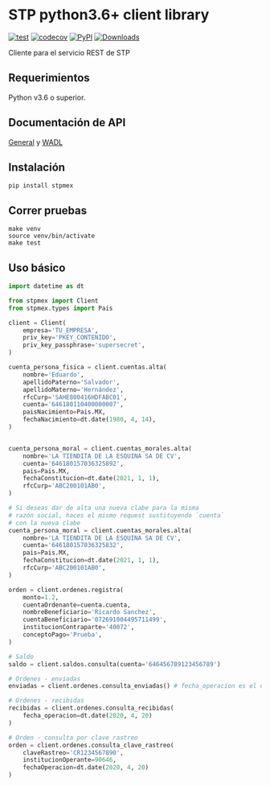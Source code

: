 # STP python3.6+ client library


[![test](https://github.com/cuenca-mx/stpmex-python/workflows/test/badge.svg)](https://github.com/cuenca-mx/stpmex-python/actions?query=workflow%3Atest)
[![codecov](https://codecov.io/gh/cuenca-mx/stpmex-python/branch/main/graph/badge.svg)](https://codecov.io/gh/cuenca-mx/stpmex-python)
[![PyPI](https://img.shields.io/pypi/v/stpmex.svg)](https://pypi.org/project/stpmex/)
[![Downloads](https://pepy.tech/badge/stpmex)](https://pepy.tech/project/stpmex)

Cliente para el servicio REST de STP


## Requerimientos

Python v3.6 o superior.

## Documentación de API

[General](https://stpmex.zendesk.com/hc/es) y
[WADL](https://demo.stpmex.com:7024/speiws/rest/application.wadl?metadata=true&detail=true)

## Instalación

```
pip install stpmex
```

## Correr pruebas

```
make venv
source venv/bin/activate
make test
```

## Uso básico

```python
import datetime as dt

from stpmex import Client
from stpmex.types import Pais

client = Client(
    empresa='TU_EMPRESA',
    priv_key='PKEY_CONTENIDO',
    priv_key_passphrase='supersecret',
)

cuenta_persona_fisica = client.cuentas.alta(
    nombre='Eduardo',
    apellidoPaterno='Salvador',
    apellidoMaterno='Hernández',
    rfcCurp='SAHE800416HDFABC01',
    cuenta='646180110400000007',
    paisNacimiento=Pais.MX,
    fechaNacimiento=dt.date(1980, 4, 14),
)


cuenta_persona_moral = client.cuentas_morales.alta(
    nombre='LA TIENDITA DE LA ESQUINA SA DE CV',
    cuenta='646180157036325892',
    pais=Pais.MX,
    fechaConstitucion=dt.date(2021, 1, 1),
    rfcCurp='ABC200101AB0',
)

# Si deseas dar de alta una nueva clabe para la misma 
# razón social, haces el mismo request sustituyendo `cuenta`
# con la nueva clabe
cuenta_persona_moral = client.cuentas_morales.alta(
    nombre='LA TIENDITA DE LA ESQUINA SA DE CV',
    cuenta='646180157036325832',
    pais=Pais.MX,
    fechaConstitucion=dt.date(2021, 1, 1),
    rfcCurp='ABC200101AB0',
)

orden = client.ordenes.registra(
    monto=1.2,
    cuentaOrdenante=cuenta.cuenta,
    nombreBeneficiario='Ricardo Sanchez',
    cuentaBeneficiario='072691004495711499',
    institucionContraparte='40072',
    conceptoPago='Prueba',
)

# Saldo
saldo = client.saldos.consulta(cuenta='646456789123456789')

# Ordenes - enviadas
enviadas = client.ordenes.consulta_enviadas() # fecha_operacion es el día de hoy

# Ordenes - recibidas
recibidas = client.ordenes.consulta_recibidas(
    fecha_operacion=dt.date(2020, 4, 20)
)

# Orden - consulta por clave rastreo
orden = client.ordenes.consulta_clave_rastreo(
    claveRastreo='CR1234567890',
    institucionOperante=90646,
    fechaOperacion=dt.date(2020, 4, 20)
)
```
